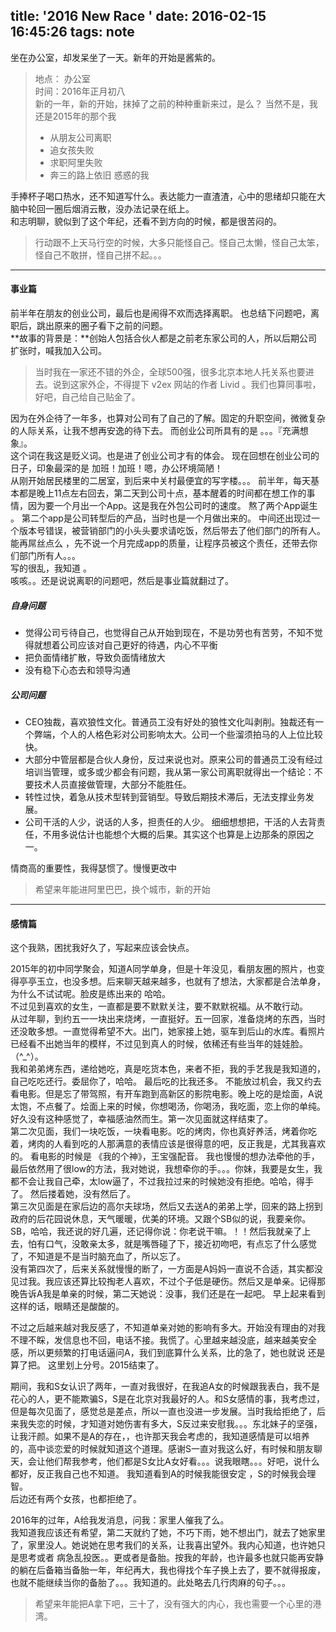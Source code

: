 title: '2016 New Race '
date: 2016-02-15 16:45:26
tags: note
---
坐在办公室，却发呆坐了一天。新年的开始是酱紫的。

> 地点： 办公室  
> 时间：2016年正月初八  
> 新的一年，新的开始，抹掉了之前的种种重新来过，是么？
> 当然不是，我还是2015年的那个我    
> 
> - 从朋友公司离职
> - 追女孩失败
> - 求职阿里失败
> - 奔三的路上依旧 惑惑的我

手捧杯子喝口热水，还不知道写什么。表达能力一直渣渣，心中的思绪却只能在大脑中轮回一圈后烟消云散，没办法记录在纸上。  
和志明聊，貌似到了这个年纪，还看不到方向的时候，都是很苦闷的。  
> 行动跟不上天马行空的时候，大多只能怪自己。怪自己太懒，怪自己太笨，怪自己不敢拼，怪自己拼不起。。。    

---
#### 事业篇
前半年在朋友的创业公司，最后也是闹得不欢而选择离职。  也总结下问题吧，离职后，跳出原来的圈子看下之前的问题。    
**故事的背景是：**创始人包括合伙人都是之前老东家公司的人，所以后期公司扩张时，喊我加入公司。  
> 当时我在一家还不错的外企，全球500强，很多北京本地人托关系也要进去。说到这家外企，不得提下 v2ex 网站的作者 Livid 。我们也算同事啦，好吧，自己给自己贴金了。    

因为在外企待了一年多，也算对公司有了自己的了解。固定的升职空间，微微复杂的人际关系，让我不想再安逸的待下去。 而创业公司所具有的是 。。。『充满想象』。   
这个词在我这是贬义词。也是进了创业公司才有的体会。   现在回想在创业公司的日子，印象最深的是  加班！加班！嗯，办公环境简陋！   
从刚开始居民楼里的二居室，到后来中关村最便宜的写字楼。。。
前半年，每天基本都是晚上11点左右回去，第二天到公司十点，基本醒着的时间都在想工作的事情，因为要一个月出一个App。这是我在外包公司时的速度。
熬了两个App诞生 。 第二个app是公司转型后的产品，当时也是一个月做出来的。   中间还出现过一个版本号错误，被营销部门的小头头要求请吃饭，然后带去了他们部门的所有人。能再屌丝点么  ，先不说一个月完成app的质量，让程序员被这个责任，还带去你们部门所有人。。。  
写的很乱，我知道  。   
咳咳。。还是说说离职的问题吧，然后是事业篇就翻过了。

##### 自身问题
- 觉得公司亏待自己，也觉得自己从开始到现在，不是功劳也有苦劳，不知不觉得就想着公司应该对自己更好的待遇，内心不平衡
- 把负面情绪扩散，导致负面情绪放大
- 没有稳下心态去和领导沟通

##### 公司问题
- CEO独裁，喜欢狼性文化。普通员工没有好处的狼性文化叫剥削。独裁还有一个弊端，个人的人格色彩对公司影响太大。公司一个些溜须拍马的人上位比较快。
- 大部分中管层都是合伙人身份，反过来说也对。原来公司的普通员工没有经过培训当管理，或多或少都会有问题，我从第一家公司离职就得出一个结论：不要技术人员直接做管理，大部分不能胜任。
- 转性过快，着急从技术型转到营销型。导致后期技术滞后，无法支撑业务发展。
- 公司干活的人少，说话的人多，担责任的人少。  细细想想把，干活的人去背责任，不用多说估计也能想个大概的后果。其实这个也算是上边那条的原因之一。

情商高的重要性，我得瑟惯了。慢慢更改中
> 希望来年能进阿里巴巴，换个城市，新的开始  

---
#### 感情篇

这个我熟，困扰我好久了，写起来应该会快点。

2015年的初中同学聚会，知道A同学单身，但是十年没见，看朋友圈的照片，也变得亭亭玉立，也没多想。后来聊天越来越多，也就有了想法，大家都是合法单身，为什么不试试呢。脸皮是练出来的  哈哈。   
不过见到喜欢的女生，一直都是要不默默关注，要不默默祝福。从不敢行动。   
从过年聊，到约五一一块出来烧烤，一直挺好。五一回家，准备烧烤的东西，当时还没敢多想。一直觉得希望不大。出门，她家接上她，驱车到后山的水库。看照片已经看不出她当年的模样，不过见到真人的时候，依稀还有些当年的娃娃脸。（^_^）。   
我和弟弟烤东西，递给她吃，真是吃货本色，来者不拒，我的手艺我是我知道的，自己吃吃还行。委屈你了，哈哈。 最后吃的比我还多。 不能放过机会，我又约去看电影。但是忘了带驾照，有开车跑到高新区的影院电影。晚上吃的是烩面，A说太饱，不点餐了。烩面上来的时候，你想喝汤，你喝汤，我吃面，恋上你的单纯。好久没有这种感觉了，幸福感油然而生。第一次见面就这样结束了。    
第二次见面，我们一块吃饭，一块看电影。吃的烤肉，你也真好养活，烤着你吃着，烤肉的人看到吃的人那满意的表情应该是很得意的吧，反正我是，尤其我喜欢的。  看电影的时候是 《我的个神》，王宝强配音。 我也慢慢的想办法牵他的手，最后依然用了很low的方法，我对她说，我想牵你的手。。。你妹，我要是女生，我都不会让我自己牵，太low逼了，不过我拉过来的时候她没有拒绝。哈哈，得手了。  然后搂着她，没有然后了。   
第三次见面是在家后边的高尔夫球场，然后又去送A的弟弟上学，回来的路上拐到政府的后花园说休息，天气暖暖，优美的环境。又跟个SB似的说，我要亲你。SB，哈哈，我还说的好几遍，还记得你说：你老说干嘛。！！然后我就亲了上去，怕有口气，没敢亲太多，就是嘴唇碰了下，接近初吻吧，有点忘了什么感觉了，不知道是不是当时脑充血了，所以忘了。   
没有第四次了，后来关系就慢慢的断了，一方面是A妈妈一直说不合适，其实都没见过我。我应该还算比较掏老人喜欢，不过个子低是硬伤。然后又是单亲。记得那晚告诉A我是单亲的时候，第二天她说：没事，我们还是在一起吧。 早上起来看到这样的话，眼睛还是酸酸的。

不过之后越来越对我反感了，不知道单亲对她的影响有多大。开始没有理由的对我不理不睬，发信息也不回，电话不接。我慌了。心里越来越没底，越来越美安全感，所以更频繁的打电话逼问A，我们到底算什么关系，比的急了，她也就说 还是算了把。 这里划上分号。2015结束了。

期间，我和S女认识了两年，一直对我很好，在我追A女的时候跟我表白，我不是花心的人，更不能欺骗S，S是在北京对我最好的人。和S女感情的事，我考虑过，但是每次见面了，感觉总是差点，所以一直也没进一步发展。当时我给拒绝了，后来我失恋的时候，才知道对她伤害有多大，S反过来安慰我。。。东北妹子的坚强，让我汗颜。如果不是A的存在，，也许那天我会考虑的，我知道感情是可以培养的，高中谈恋爱的时候就知道这个道理。感谢S一直对我这么好，有时候和朋友聊天，会让他们帮我参考，他们都是S女比A女好看。。。说我眼瞎。。。好吧，说什么都好，反正我自己也不知道。 我知道看到A的时候我能很安定 ，S的时候我会理智。   
后边还有两个女孩，也都拒绝了。

2016年的过年，A给我发消息，问我：家里人催我了么。   
我知道我应该还有希望，第二天就约了她，不巧下雨，她不想出门，就去了她家里了，家里没人。她说她在思考我们的关系，让我喜出望外。我内心知道，也许她只是思考或者 病急乱投医。。更或者是备胎。按我的年龄，也许最多也就只能再安静的躺在后备箱当备胎一年，年纪再大，我也得找个车子换上去了，要不就得报废，也就不能继续当你的备胎了。。。我知道的。此处略去几行肉麻的句子。。。

>希望来年能把A拿下吧，三十了，没有强大的内心，我也需要一个心里的港湾。   

